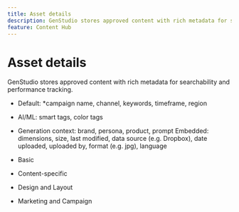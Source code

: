 ```yaml
---
title: Asset details
description: GenStudio stores approved content with rich metadata for searchability and performance tracking.
feature: Content Hub
---
```


# Asset details

GenStudio stores approved content with rich metadata for searchability and performance tracking.


- Default: *campaign name, channel, keywords, timeframe, region
- AI/ML: smart tags, color tags
- Generation context: brand, persona, product, prompt
Embedded: dimensions, size, last modified, data source (e.g. Dropbox), date uploaded, uploaded by, format (e.g. jpg), language

- Basic
- Content-specific
- Design and Layout
- Marketing and Campaign

